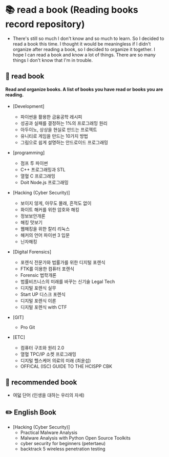 # &#128218; read a book (Reading books record repository)

- There's still so much I don't know and so much to learn. So I decided to read a book this time. I thought it would be meaningless if I didn't organize after reading a book, so I decided to organize it together. I hope I can read a book and know a lot of things. There are so many things I don't know that I'm in trouble.


## 📖 read book
#### Read and organize books. A list of books you have read or books you are reading.
- [Development]
  - 파이썬을 활용한 금융공학 레시피
  - 성공과 실패를 결정하는 1%의 프로그래밍 원리
  - 아두이노, 상상을 현실로 만드는 프로젝트
  - 유니티로 게임을 만드는 10가지 방법
  - 그림으로 쉽게 설명하는 안드로이드 프로그래밍
 
- [programming]
  - 점프 투 파이썬
  - C++ 프로그래밍과 STL
  - 열혈 C 프로그래밍
  - Doit Node.js 프로그래밍
  
- [Hacking (Cyber Security)]
  - 보이지 않게, 아무도 몰래, 흔적도 없이
  - 화이트 해커를 위한 암호와 해킹
  - 정보보안개론
  - 해킹 맛보기
  - 웹해킹을 위한 칼리 리눅스
  - 해커의 언어 파이썬 3 입문
  - 닌자해킹
 
- [Digital Forensics]
  - 포렌식 전문가와 법률가를 위한 디지털 포렌식
  - FTK를 이용한 컴퓨터 포렌식
  - Forensic 법학개론
  - 법률비즈니스의 미래를 바꾸는 신기술 Legal Tech
  - 디지털 포렌식 실무
  - Start UP 디스크 포렌식
  - 디지털 포렌식 이론
  - 디지털 포렌식 with CTF
 
 - [GIT]
   - Pro Git
  
- [ETC]
  - 컴퓨터 구조와 원리 2.0
  - 열혈 TPC/IP 소켓 프로그래밍
  - 디지털 헬스케어 의료의 미래 (최윤섭)
  - OFFICAL (ISC) GUIDE TO THE HCISPP CBK

## 📖 recommended book
- 여덟 단어 (인생을 대하는 우리의 자세)

## ✏️ English Book
- [Hacking (Cyber Security)]
  - Practical Malware Analysis
  - Malware Analysis with Python Open Source Toolkits
  - cyber security for beginners (petertaeu)
  - backtrack 5 wireless penetration testing
